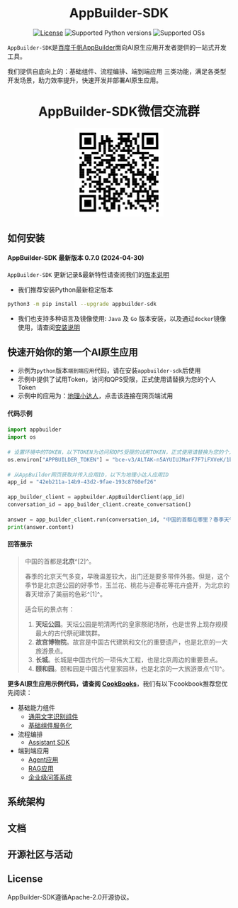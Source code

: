 <div align="center">

<h1>AppBuilder-SDK</h1>

[![License](https://img.shields.io/badge/license-Apache%202-blue.svg)](LICENSE)
![Supported Python versions](https://img.shields.io/badge/python-3.9+-orange.svg)
![Supported OSs](https://img.shields.io/badge/os-linux%2C%20win%2C%20mac-yellow.svg)

</div>

`AppBuilder-SDK`是[百度千帆AppBuilder](https://appbuilder.cloud.baidu.com/)面向AI原生应用开发者提供的一站式开发工具。

我们提供自底向上的：基础组件、流程编排、端到端应用 三类功能，满足各类型开发场景，助力效率提升，快速开发并部署AI原生应用。

<div align="center">
<h1>AppBuilder-SDK微信交流群</h1>
<img src='docs/image/wechat_group.png' alt='wechat' width='200' >

</div>

##  如何安装

#### AppBuilder-SDK 最新版本 0.7.0 (2024-04-30)

`AppBuilder-SDK` 更新记录&最新特性请查阅我们的[版本说明](./docs/release_note.md)

- 我们推荐安装Python最新稳定版本

```bash
python3 -m pip install --upgrade appbuilder-sdk
```
- 我们也支持多种语言及镜像使用: `Java` 及 `Go` 版本安装，以及通过`docker`镜像使用，请查阅[安装说明](./docs/install.md)


## 快速开始你的第一个AI原生应用

- 示例为`python`版本`端到端应用`代码，请在安装`appbuilder-sdk`后使用
- 示例中提供了试用Token，访问和QPS受限，正式使用请替换为您的个人Token
- 示例中的应用为：[地理小达人](https://appbuilder.baidu.com/s/x1tSF)，点击该连接在网页端试用

#### 代码示例

```python
import appbuilder
import os

# 设置环境中的TOKEN，以下TOKEN为访问和QPS受限的试用TOKEN，正式使用请替换为您的个人TOKEN
os.environ["APPBUILDER_TOKEN"] = "bce-v3/ALTAK-n5AYUIUJMarF7F7iFXVeK/1bf65eed7c8c7efef9b11388524fa1087f90ea58"

# 从AppBuilder网页获取并传入应用ID，以下为地理小达人应用ID
app_id = "42eb211a-14b9-43d2-9fae-193c8760ef26"

app_builder_client = appbuilder.AppBuilderClient(app_id)
conversation_id = app_builder_client.create_conversation()

answer = app_builder_client.run(conversation_id, "中国的首都在哪里？春季天气怎么样？有什么适合玩的景点？")
print(answer.content)
```

#### 回答展示

> 中国的首都是**北京**^[2]^。
> 
> 春季的北京天气多变，早晚温差较大，出门还是要多带件外套。但是，这个季节是北京逛公园的好季节，玉兰花、桃花与迎春花等花卉盛开，为北京的春天增添了美丽的色彩^[1]^。
> 
> 适合玩的景点有：
> 1. **天坛公园**。天坛公园是明清两代的皇家祭祀场所，也是世界上现存规模最大的古代祭祀建筑群。
> 2. **故宫博物院**。故宫是中国古代建筑和文化的重要遗产，也是北京的一大旅游景点。
> 3. **长城**。长城是中国古代的一项伟大工程，也是北京周边的重要景点。
> 4. **颐和园**。颐和园是中国古代皇家园林，也是北京的一大旅游景点^[1]^。


**更多AI原生应用示例代码，请查阅 [CookBooks](./cookbooks/README.md)**，我们有以下cookbook推荐您优先阅读：
- 基础能力组件
    - [通用文字识别组件](./cookbooks/general_ocr.ipynb)
    - [基础组件服务化](./cookbooks/agent_runtime.ipynb)
- 流程编排
    - [Assistant SDK](./cookbooks/assistant_function_call.ipynb)
- 端到端应用
    - [Agent应用](./cookbooks/agent_builder.ipynb)
    - [RAG应用](./cookbooks/rag.ipynb)
    - [企业级问答系统](./cookbooks/qa_system_1_dataset.ipynb)


## 系统架构


## 文档


## 开源社区与活动



## License

AppBuilder-SDK遵循Apache-2.0开源协议。

